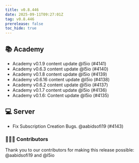 ```yaml
---
title: v0.8.446
date: 2025-09-11T09:27:01Z
tag: v0.8.446
prerelease: false
toc_hide: true
---
```


## 📚 Academy

- Academy v0.1.9 content update @l5io (#4141)
- Academy v0.6.3 content update @l5io (#4140)
- Academy v0.1.8 content update @l5io (#4139)
- Academy v0.6.16 content update @l5io (#4138)
- Academy v0.6.2 content update @l5io (#4137)
- Academy v0.1.7 content update @l5io (#4136)
- Academy v0.1.6: Content update @l5io (#4135)

## 💻 Server

- Fix Subscription Creation Bugs. @aabidsofi19 (#4143)

### 👨🏽‍💻 Contributors

Thank you to our contributors for making this release possible:
@aabidsofi19 and @l5io

